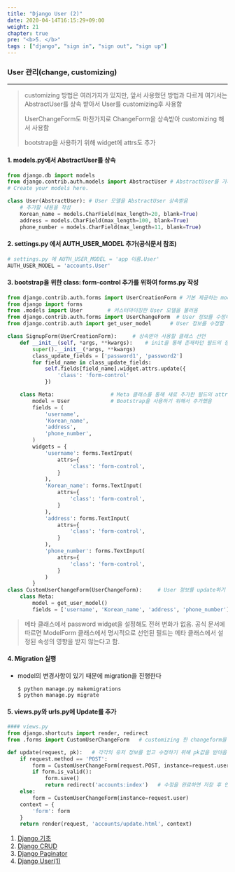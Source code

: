 ```yaml
---
title: "Django User (2)"
date: 2020-04-14T16:15:29+09:00
weight: 21
chapter: true
pre: "<b>5. </b>"
tags : ["django", "sign in", "sign out", "sign up"]
---
```


### User 관리(change, customizing)

---

> customizing 방법은 여러가지가 있지만, 앞서 사용했던 방법과 다르게 여기서는 AbstractUser를 상속 받아서 User를 customizing후 사용함
>
> UserChangeForm도 마찬가지로 ChangeForm을 상속받아 customizing 해서 사용함
>
> bootstrap을 사용하기 위해 widget에 attrs도 추가

#### 1. models.py에서 AbstractUser를 상속

```python
from django.db import models
from django.contrib.auth.models import AbstractUser # AbstractUser를 가져옴
# Create your models here.

class User(AbstractUser): # User 모델을 AbstractUser 상속받음
    # 추가할 내용을 작성
    Korean_name = models.CharField(max_length=20, blank=True)
    address = models.CharField(max_length=100, blank=True)
    phone_number = models.CharField(max_length=11, blank=True)
```

#### 2. settings.py 에서 AUTH_USER_MODEL 추가(공식문서 참조)

```python
# settings.py 에 AUTH_USER_MODEL = 'app 이름.User'
AUTH_USER_MODEL = 'accounts.User'
```

#### 3. bootstrap을 위한 class:  form-control 추가를 위하여 forms.py 작성

```python
from django.contrib.auth.forms import UserCreationForm # 기본 제공하는 modelForm을 사용하기 위해
from django import forms
from .models import User		# 커스터마이징한 User 모델을 불러옴
from django.contrib.auth.forms import UserChangeForm  # User 정보를 수정하기 위해
from django.contrib.auth import get_user_model		# User 정보를 수정할 때 정보를 가져오기 위해

class SignupForm(UserCreationForm):		# 상속받아 사용할 클래스 선언
    def __init__(self, *args, **kwargs):	# init을 통해 존재하던 필드의 정보를 수정
        super().__init__(*args, **kwargs)
        class_update_fields = ['password1', 'password2']
        for field_name in class_update_fields:
            self.fields[field_name].widget.attrs.update({
                'class': 'form-control'
            })

    class Meta:					 # Meta 클래스를 통해 새로 추가한 필드의 attrs에서 form-control 추가
        model = User			 # Bootstrap을 사용하기 위해서 추가했음
        fields = (
            'username',
            'Korean_name',
            'address',
            'phone_number',
        )
        widgets = {
            'username': forms.TextInput(
                attrs={
                    'class': 'form-control',
                }
            ),
            'Korean_name': forms.TextInput(
                attrs={
                    'class': 'form-control',
                }
            ),
            'address': forms.TextInput(
                attrs={
                    'class': 'form-control',
                }
            ),
            'phone_number': forms.TextInput(
                attrs={
                    'class': 'form-control',
                }
            )
        }
class CustomUserChangeForm(UserChangeForm):		# User 정보를 update하기 위하여 
    class Meta:
        model = get_user_model()
        fields = ['username', 'Korean_name', 'address', 'phone_number']

```

> 메타 클래스에서 password widget을 설정해도 전혀 변화가 없음. 공식 문서에 따르면 ModelForm 클래스에서 명시적으로 선언된 필드는 메타 클래스에서 설정된 속성의 영향을 받지 않는다고 함.

#### 4. Migration 실행

- model의 변경사항이 있기 때문에 migration을 진행한다

  ```shell
  $ python manage.py makemigrations
  $ python manage.py migrate
  ```

#### 5. views.py와 urls.py에 Update를 추가

```python
#### views.py
from django.shortcuts import render, redirect
from .forms import CustomUserChangeForm   # customizing 한 changeform을 불러옴

def update(request, pk):   # 각각의 유저 정보를 얻고 수정하기 위해 pk값을 받아옴
    if request.method == 'POST':
        form = CustomUserChangeForm(request.POST, instance=request.user)   # instance를 가져와야 기존에 있던 정보를 토대로 수정할 수 있음, 없을경우 빈칸으로 시작됨
        if form.is_valid():
            form.save()
            return redirect('accounts:index')   # 수정을 완료하면 저장 후 인덱스 페이지로 redirect
    else:
        form = CustomUserChangeForm(instance=request.user)
    context = {
        'form': form
    }
    return render(request, 'accounts/update.html', context)

```

1. [Django 기초](https://dongyeopgu.github.io/cont/django_start.html)
2. [Django CRUD](https://dongyeopgu.github.io/cont/django_crud.html)
3. [Django Paginator](https://dongyeopgu.github.io/cont/django_paginator.html)
4. [Django User(1)](https://dongyeopgu.github.io/cont/django_login.html)

